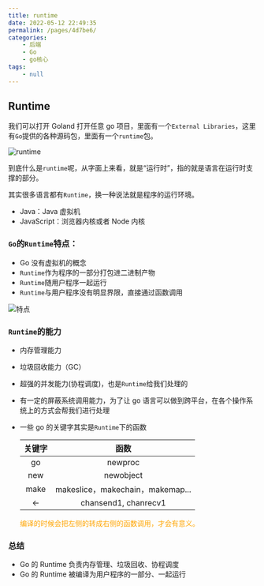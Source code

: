 ```yaml
---
title: runtime
date: 2022-05-12 22:49:35
permalink: /pages/4d7be6/
categories:
    - 后端
    - Go
    - go核心
tags:
    - null
---
```


## Runtime

我们可以打开 Goland 打开任意 go 项目，里面有一个`External Libraries`，这里有`Go`提供的各种源码包，里面有一个`runtime`包。

![runtime](https://xingqiu-tuchuang-1256524210.cos.ap-shanghai.myqcloud.com/4021/20220512223729.png)

到底什么是`runtime`呢，从字面上来看，就是“运行时”，指的就是语言在运行时支撑的部分。

其实很多语言都有`Runtime`，换一种说法就是程序的运行环境。

-   Java：Java 虚拟机
-   JavaScript：浏览器内核或者 Node 内核

### `Go`的`Runtime`特点：

-   Go 没有虚拟机的概念
-   `Runtime`作为程序的一部分打包进二进制产物
-   `Runtime`随用户程序一起运行
-   `Runtime`与用户程序没有明显界限，直接通过函数调用

![特点](https://xingqiu-tuchuang-1256524210.cos.ap-shanghai.myqcloud.com/4021/20220512224131.png)

### `Runtime`的能力

-   内存管理能力

-   垃圾回收能力（GC）

-   超强的并发能力(协程调度)，也是`Runtime`给我们处理的

-   有一定的屏蔽系统调用能力，为了让 go 语言可以做到跨平台，在各个操作系统上的方式会帮我们进行处理

-   一些 go 的关键字其实是`Runtime`下的函数

    | 关键字 |               函数               |
    | :----: | :------------------------------: |
    |   go   |             newproc              |
    |  new   |            newobject             |
    |  make  | makeslice，makechain，makemap... |
    |   <-   |       chansend1, chanrecv1       |

    <span style="color: orange;">编译的时候会把左侧的转成右侧的函数调用，才会有意义。</span>

### 总结

-   Go 的 Runtime 负责内存管理、垃圾回收、协程调度
-   Go 的 Runtime 被编译为用户程序的一部分、一起运行
